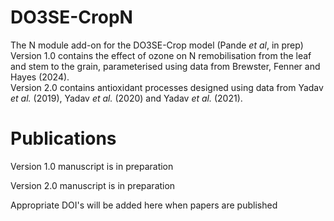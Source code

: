 # DO3SE-CropN
The N module add-on for the DO3SE-Crop model (Pande _et al_, in prep)
Version 1.0 contains the effect of ozone on N remobilisation from the leaf and stem to the grain, parameterised using data from Brewster, Fenner and Hayes (2024).  
Version 2.0 contains antioxidant processes designed using data from Yadav _et al._ (2019), Yadav _et al._ (2020) and Yadav _et al._ (2021).  

# Publications  
Version 1.0 manuscript is in preparation  

Version 2.0 manuscript is in preparation  

Appropriate DOI's will be added here when papers are published
